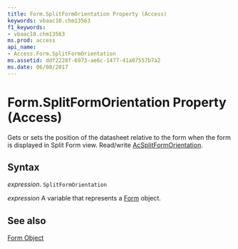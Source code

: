 ```yaml
---
title: Form.SplitFormOrientation Property (Access)
keywords: vbaac10.chm13563
f1_keywords:
- vbaac10.chm13563
ms.prod: access
api_name:
- Access.Form.SplitFormOrientation
ms.assetid: ddf2228f-6973-ae6c-1477-41a07557b7a2
ms.date: 06/08/2017
---
```



# Form.SplitFormOrientation Property (Access)

Gets or sets the position of the datasheet relative to the form when the form is displayed in Split Form view. Read/write [AcSplitFormOrientation](Access.AcSplitFormOrientation.md).


## Syntax

 _expression_. `SplitFormOrientation`

 _expression_ A variable that represents a [Form](./Access.Form.md) object.


## See also


[Form Object](Access.Form.md)

